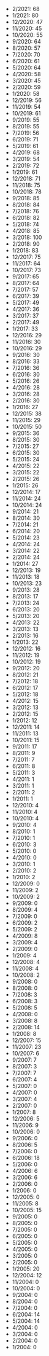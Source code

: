*  2/2021: 68
*  1/2021: 80
*  12/2020: 47
*  11/2020: 45
*  10/2020: 55
*  9/2020: 64
*  8/2020: 57
*  7/2020: 70
*  6/2020: 61
*  5/2020: 64
*  4/2020: 58
*  3/2020: 45
*  2/2020: 59
*  1/2020: 58
*  12/2019: 56
*  11/2019: 54
*  10/2019: 61
*  9/2019: 55
*  8/2019: 55
*  7/2019: 56
*  6/2019: 71
*  5/2019: 61
*  4/2019: 68
*  3/2019: 54
*  2/2019: 72
*  1/2019: 61
*  12/2018: 71
*  11/2018: 75
*  10/2018: 78
*  9/2018: 85
*  8/2018: 84
*  7/2018: 76
*  6/2018: 82
*  5/2018: 74
*  4/2018: 85
*  3/2018: 100
*  2/2018: 90
*  1/2018: 83
*  12/2017: 75
*  11/2017: 64
*  10/2017: 73
*  9/2017: 65
*  8/2017: 64
*  7/2017: 57
*  6/2017: 39
*  5/2017: 49
*  4/2017: 36
*  3/2017: 37
*  2/2017: 49
*  1/2017: 33
*  12/2016: 29
*  11/2016: 30
*  10/2016: 29
*  9/2016: 30
*  8/2016: 33
*  7/2016: 36
*  6/2016: 30
*  5/2016: 26
*  4/2016: 28
*  3/2016: 28
*  2/2016: 30
*  1/2016: 27
*  12/2015: 38
*  11/2015: 29
*  10/2015: 50
*  9/2015: 36
*  8/2015: 30
*  7/2015: 27
*  6/2015: 30
*  5/2015: 24
*  4/2015: 22
*  3/2015: 22
*  2/2015: 26
*  1/2015: 26
*  12/2014: 17
*  11/2014: 24
*  10/2014: 24
*  9/2014: 21
*  8/2014: 30
*  7/2014: 21
*  6/2014: 20
*  5/2014: 23
*  4/2014: 24
*  3/2014: 22
*  2/2014: 24
*  1/2014: 27
*  12/2013: 19
*  11/2013: 18
*  10/2013: 23
*  9/2013: 28
*  8/2013: 17
*  7/2013: 24
*  6/2013: 20
*  5/2013: 20
*  4/2013: 22
*  3/2013: 13
*  2/2013: 16
*  1/2013: 22
*  12/2012: 16
*  11/2012: 19
*  10/2012: 19
*  9/2012: 20
*  8/2012: 21
*  7/2012: 18
*  6/2012: 17
*  5/2012: 18
*  4/2012: 15
*  3/2012: 13
*  2/2012: 15
*  1/2012: 12
*  12/2011: 14
*  11/2011: 13
*  10/2011: 15
*  9/2011: 17
*  8/2011: 9
*  7/2011: 7
*  6/2011: 8
*  5/2011: 3
*  4/2011: 1
*  3/2011: 1
*  2/2011: 2
*  1/2011: 1
*  12/2010: 4
*  11/2010: 4
*  10/2010: 4
*  9/2010: 4
*  8/2010: 1
*  7/2010: 1
*  6/2010: 3
*  5/2010: 0
*  4/2010: 0
*  3/2010: 1
*  2/2010: 2
*  1/2010: 2
*  12/2009: 0
*  11/2009: 2
*  10/2009: 2
*  9/2009: 0
*  8/2009: 4
*  7/2009: 0
*  6/2009: 2
*  5/2009: 2
*  4/2009: 8
*  3/2009: 4
*  2/2009: 0
*  1/2009: 4
*  12/2008: 4
*  11/2008: 4
*  10/2008: 2
*  9/2008: 0
*  8/2008: 0
*  7/2008: 3
*  6/2008: 3
*  5/2008: 5
*  4/2008: 0
*  3/2008: 8
*  2/2008: 14
*  1/2008: 8
*  12/2007: 15
*  11/2007: 23
*  10/2007: 6
*  9/2007: 7
*  8/2007: 3
*  7/2007: 7
*  6/2007: 4
*  5/2007: 0
*  4/2007: 0
*  3/2007: 4
*  2/2007: 0
*  1/2007: 8
*  12/2006: 5
*  11/2006: 9
*  10/2006: 0
*  9/2006: 0
*  8/2006: 5
*  7/2006: 0
*  6/2006: 18
*  5/2006: 0
*  4/2006: 6
*  3/2006: 6
*  2/2006: 0
*  1/2006: 0
*  12/2005: 0
*  11/2005: 8
*  10/2005: 15
*  9/2005: 0
*  8/2005: 0
*  7/2005: 0
*  6/2005: 0
*  5/2005: 0
*  4/2005: 0
*  3/2005: 0
*  2/2005: 0
*  1/2005: 20
*  12/2004: 12
*  11/2004: 0
*  10/2004: 0
*  9/2004: 0
*  8/2004: 0
*  7/2004: 0
*  6/2004: 14
*  5/2004: 14
*  4/2004: 0
*  3/2004: 0
*  2/2004: 0
*  1/2004: 0